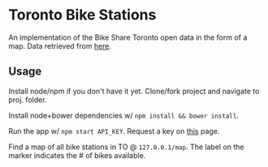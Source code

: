 # Toronto Bike Stations
An implementation of the Bike Share Toronto open data in the form of a map. Data retrieved from [here](http://www1.toronto.ca/wps/portal/contentonly?vgnextoid=ad3cb6b6ae92b310VgnVCM10000071d60f89RCRD&vgnextchannel=1a66e03bb8d1e310VgnVCM10000071d60f89RCRD).

## Usage
Install node/npm if you don't have it yet. Clone/fork project and navigate to proj. folder. 

Install node+bower dependencies w/ `npm install && bower install`.

Run the app w/ `npm start API_KEY`. Request a key on [this](https://developers.google.com/maps/documentation/javascript/) page.

Find a map of all bike stations in TO @ `127.0.0.1/map`. The label on the marker indicates the # of bikes available.
